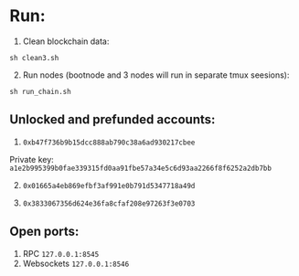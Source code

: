 # Run:
1. Clean blockchain data:

`sh clean3.sh`

2. Run nodes (bootnode and 3 nodes will run in separate tmux seesions):

`sh run_chain.sh`


## Unlocked and prefunded accounts:

1. `0xb47f736b9b15dcc888ab790c38a6ad930217cbee`

Private key: 
`a1e2b995399b0fae339315fd0aa91fbe57a34e5c6d93aa2266f8f6252a2db7bb`


2. `0x01665a4eb869efbf3af991e0b791d5347718a49d`

3. `0x3833067356d624e36fa8cfaf208e97263f3e0703`

## Open ports:
1. RPC `127.0.0.1:8545`
2. Websockets `127.0.0.1:8546`
